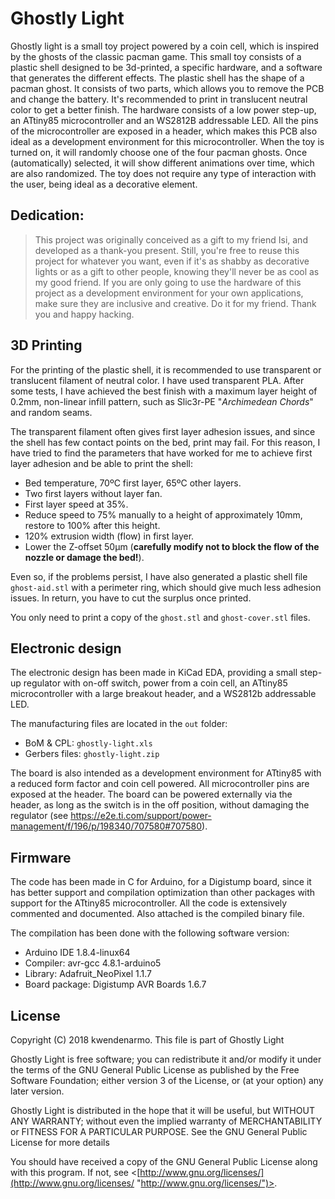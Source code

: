 # Ghostly Light

Ghostly light is a small toy project powered by a coin cell, which is inspired by the ghosts of the classic pacman game.
This small toy consists of a plastic shell designed to be 3d-printed, a specific hardware, and a software that generates the different effects.
The plastic shell has the shape of a pacman ghost. It consists of two parts, which allows you to remove the PCB and change the battery. It's recommended to print in translucent neutral color to get a better finish.
The hardware consists of a low power step-up, an ATtiny85 microcontroller and an WS2812B addressable LED. All the pins of the microcontroller are exposed in a header, which makes this PCB also ideal as a development environment for this microcontroller.
When the toy is turned on, it will randomly choose one of the four pacman ghosts. Once (automatically) selected, it will show different animations over time, which are also randomized. The toy does not require any type of interaction with the user, being ideal as a decorative element.

## Dedication:

> This project was originally conceived as a gift to my friend Isi, and developed as a thank-you present.
> Still, you're free to reuse this project for whatever you want, even if it's as shabby as decorative lights or as a gift to other people, knowing they'll never be as cool as my good friend. If you are only going to use the hardware of this project as a development environment for your own applications, make sure they are inclusive and creative. Do it for my friend. Thank you and happy hacking.

## 3D Printing

For the printing of the plastic shell, it is recommended to use transparent or translucent filament of neutral color. I have used transparent PLA. After some tests, I have achieved the best finish with a maximum layer height of 0.2mm, non-linear infill pattern, such as Slic3r-PE "_Archimedean Chords_" and random seams.

The transparent filament often gives first layer adhesion issues, and since the shell has few contact points on the bed, print may fail. For this reason, I have tried to find the parameters that have worked for me to achieve first layer adhesion and be able to print the shell:

- Bed temperature, 70ºC first layer, 65ºC other layers.
- Two first layers without layer fan.
- First layer speed at 35%.
- Reduce speed to 75% manually to a height of approximately 10mm, restore to 100% after this height.
- 120% extrusion width (flow) in first layer.
- Lower the Z-offset 50µm (**carefully modify not to block the flow of the nozzle or damage the bed!**).

Even so, if the problems persist, I have also generated a plastic shell file `ghost-aid.stl` with a perimeter ring, which should give much less adhesion issues. In return, you have to cut the surplus once printed.

You only need to print a copy of the `ghost.stl` and `ghost-cover.stl` files.

## Electronic design

The electronic design has been made in KiCad EDA, providing a small step-up regulator with on-off switch, power from a coin cell, an ATtiny85 microcontroller with a large breakout header, and a WS2812b addressable LED.

The manufacturing files are located in the `out` folder:

- BoM & CPL: `ghostly-light.xls`
- Gerbers files: `ghostly-light.zip`

The board is also intended as a development environment for ATtiny85 with a reduced form factor and coin cell powered. All microcontroller pins are exposed at the header. The board can be powered externally via the header, as long as the switch is in the off position, without damaging the regulator (see https://e2e.ti.com/support/power-management/f/196/p/198340/707580#707580).

## Firmware

The code has been made in C for Arduino, for a Digistump board, since it has better support and compilation optimization than other packages with support for the ATtiny85 microcontroller. All the code is extensively commented and documented. Also attached is the compiled binary file.

The compilation has been done with the following software version:

- Arduino IDE 1.8.4-linux64
- Compiler: avr-gcc 4.8.1-arduino5
- Library: Adafruit_NeoPixel 1.1.7
- Board package: Digistump AVR Boards 1.6.7

## License

Copyright (C) 2018 kwendenarmo. This file is part of Ghostly Light

Ghostly Light is free software; you can redistribute it and/or modify it under the terms of the GNU General Public License as published by the Free Software Foundation; either version 3 of the License, or (at your option) any later version.

Ghostly Light is distributed in the hope that it will be useful, but WITHOUT ANY WARRANTY; without even the implied warranty of MERCHANTABILITY or FITNESS FOR A PARTICULAR PURPOSE. See the GNU General Public License for more details

You should have received a copy of the GNU General Public License along with this program. If not, see <[http://www.gnu.org/licenses/](http://www.gnu.org/licenses/ "http://www.gnu.org/licenses/")>.
